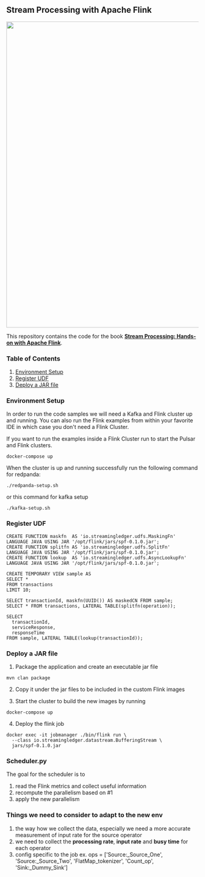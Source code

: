 Stream Processing with Apache Flink 
------------------------------------

<p align="center">
    <img src="assets/cover.png" width="600" height="800">
</p>

This repository contains the code for the book **[Stream Processing: Hands-on with Apache Flink](https://leanpub.com/streamprocessingwithapacheflink)**.


### Table of Contents
1. [Environment Setup](#environment-setup)
2. [Register UDF](#register-udf)
3. [Deploy a JAR file](#deploy-a-jar-file)


### Environment Setup
In order to run the code samples we will need a Kafka and Flink cluster up and running.
You can also run the Flink examples from within your favorite IDE in which case you don't need a Flink Cluster.

If you want to run the examples inside a Flink Cluster run to start the Pulsar and Flink clusters.
```shell
docker-compose up
```

When the cluster is up and running successfully run the following command for redpanda:
```shell
./redpanda-setup.sh

```

or this command for kafka setup
```shell
./kafka-setup.sh
```


### Register UDF
```shell
CREATE FUNCTION maskfn  AS 'io.streamingledger.udfs.MaskingFn'      LANGUAGE JAVA USING JAR '/opt/flink/jars/spf-0.1.0.jar';
CREATE FUNCTION splitfn AS 'io.streamingledger.udfs.SplitFn'        LANGUAGE JAVA USING JAR '/opt/flink/jars/spf-0.1.0.jar';
CREATE FUNCTION lookup  AS 'io.streamingledger.udfs.AsyncLookupFn'  LANGUAGE JAVA USING JAR '/opt/flink/jars/spf-0.1.0.jar';

CREATE TEMPORARY VIEW sample AS
SELECT * 
FROM transactions 
LIMIT 10;

SELECT transactionId, maskfn(UUID()) AS maskedCN FROM sample;
SELECT * FROM transactions, LATERAL TABLE(splitfn(operation));

SELECT 
  transactionId,
  serviceResponse, 
  responseTime 
FROM sample, LATERAL TABLE(lookup(transactionId));
```

### Deploy a JAR file
1. Package the application and create an executable jar file
```shell
mvn clan package
```
2. Copy it under the jar files to be included in the custom Flink images

3. Start the cluster to build the new images by running
```shell
docker-compose up
```

4. Deploy the flink job
```shell
docker exec -it jobmanager ./bin/flink run \
  --class io.streamingledger.datastream.BufferingStream \
  jars/spf-0.1.0.jar
```

### Scheduler.py
The goal for the scheduler is to 
1. read the Flink metrics and collect useful information 
2. recompute the parallelism based on #1
3. apply the new parallelism

### Things we need to consider to adapt to the new env
1. the way how we collect the data, especially we need a more accurate measurement of input rate for the source operator
2. we need to collect the **processing rate**, **input rate** and **busy time** for each operator 
3. config specific to the job ex. ops = ['Source:_Source_One', 'Source:_Source_Two', 'FlatMap_tokenizer', 'Count_op', 'Sink:_Dummy_Sink']